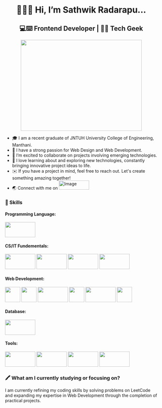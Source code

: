 <h1 align="center">
  👋🙋‍♂️ Hi, I’m Sathwik Radarapu...  
</h1>
<h2 align="center">💻⌨️ Frontend Developer | 🤖🌐 Tech Geek</h2>
<div align="center">
  <img src="https://user-images.githubusercontent.com/74038190/219923809-b86dc415-a0c2-4a38-bc88-ad6cf06395a8.gif"  width="400" height="300"/>
</div>
<ul>
  <li>🎓 I am a recent graduate of JNTUH University College of Engineering, Manthani.</li>
  <li>🍃 I have a strong passion for Web Design and Web Development.</li>
  <li>💖️ I’m excited to collaborate on projects involving emerging technologies.</li>
  <li>🐾 I love learning about and exploring new technologies, constantly bringing innovative project ideas to life.</li>
  <li>✉️ If you have a project in mind, feel free to reach out. Let's create something amazing together!</li>
  <li>🌏 Connect with me on <a href="https://www.linkedin.com/in/sathwik-radarapu-b9111a273/" target="_blank">
    <img src="https://freelogopng.com/images/all_img/1656958733linkedin-logo-png.png" alt="Image" width="100" height="30">
  </a></li>
</ul>
<h3>🌟 Skills</h3>
<h4>Programming Language:</h4>
<img src="https://w7.pngwing.com/pngs/319/643/png-transparent-programming-in-python-3-a-complete-introduction-to-the-python-language-python-machine-learning-programming-language-logo-framework-text-logo-computer-programming.png" height="50" width="100"/>
<h4>CS/IT Fundementals:</h4>
<div>
  <img src="https://png.pngtree.com/png-clipart/20230924/original/pngtree-database-administrator-dbms-software-data-center-admin-secure-system-vector-png-image_12671093.png" height="50" width="100"/>
  <img src="https://miro.medium.com/v2/resize:fit:528/1*lpkjNDgkcZG8dF4GcBd5WQ.png" height="50" width="100"/>
  <img src="https://t3.ftcdn.net/jpg/04/39/30/20/360_F_439302086_VnIX4490i451n9vkb5D7cnTA9yHmVeOq.jpg" height="50" width="100"/>
  <img src="https://w7.pngwing.com/pngs/666/309/png-transparent-computer-network-computer-icons-wireless-network-internet-computer-white-photography-computer.png" height="50" width="100"/>
</div>
<h4>Web Development:</h4>
<div>
  <img src="https://upload.wikimedia.org/wikipedia/commons/thumb/6/61/HTML5_logo_and_wordmark.svg/512px-HTML5_logo_and_wordmark.svg.png" height="50" width="50"/>
  <img src="https://brandslogos.com/wp-content/uploads/images/large/css3-logo.png" height="50" width="50"/>
  <img src="https://e7.pngegg.com/pngimages/391/430/png-clipart-bootstrap-full-logo-tech-companies.png" height="50" width="100"/>
  <img src="https://quintagroup.com/cms/js/js-image/javascript-logo.png/@@images/8c64c4b9-4e1c-4c26-9b5e-78d85e3130a9.png" height="50" width="50"/>
  <img src="https://i.sstatic.net/kyKz5.png" height="50" width="100"/>
  <img src="https://e7.pngegg.com/pngimages/724/234/png-clipart-redux-react-javascript-vue-js-single-page-application-others-miscellaneous-purple-thumbnail.png" height="50" width="50"/>
</div>
<h4>Database:</h4>
<img src="https://i.pinimg.com/736x/6e/4a/9a/6e4a9a1b7604e4f9b6a9f74f932834ad.jpg" height="50" width="100"/>
<h4>Tools:</h4>
<div>
  <img src="https://w7.pngwing.com/pngs/936/844/png-transparent-git-hd-logo.png" height="50" width="100"/>
  <img src="https://w7.pngwing.com/pngs/203/560/png-transparent-github-logo-thumbnail.png" height="50" width="100"/>
  <img src="https://e7.pngegg.com/pngimages/326/636/png-clipart-visual-studio-code-full-logo-tech-companies.png" height="50" width="100"/>
  <img src="https://upload.wikimedia.org/wikipedia/commons/thumb/b/b8/Netlify_logo.svg/1200px-Netlify_logo.svg.png" height="50" width="100"/>
</div>
<h3>🖍️ What am I currently studying or focusing on?</h3>
<p>I am currently refining my coding skills by solving problems on LeetCode and expanding my expertise in Web Development through the completion of practical projects.</p>
